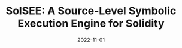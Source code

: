 ---
title: "SolSEE: A Source-Level Symbolic Execution Engine for Solidity"
collection: publications
permalink: /publication/2022-11-01-SolSEE-A-Source-Level-Symbolic-Execution-Engine-for-Solidity
date: 2022-11-01
venue: 'In the proceedings of Proceedings of the 30th ACM Joint European Software Engineering Conference and Symposium on the Foundations of Software Engineering (FSE)'
paperurl: 'https://personal.ntu.edu.sg/yi_li/files/Lin2022SAS.pdf'
citation: ' Shang-Wei Lin,  Palina Tolmach, <b>Ye Liu</b>,  Yi Li,  In the proceedings of Proceedings of the 30th ACM Joint European Software Engineering Conference and Symposium on the Foundations of Software Engineering (FSE), 2022.'
---